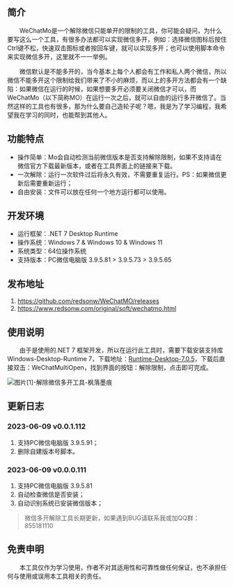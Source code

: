 
## 简介

&emsp;&emsp;WeChatMo是一个解除微信只能单开的限制的工具，你可能会疑问，为什么要写这么一个工具，有很多办法都可以实现微信多开，例如：选择微信图标后按住Ctrl键不松，快速双击图标或者按回车键，就可以实现多开；也可以使用脚本命令来实现微信多开，这里就不一一举例。

&emsp;&emsp;微信默认是不能多开的，当今基本上每个人都会有工作和私人两个微信，所以微信不能多开这个限制给我们带来了不小的麻烦，而以上的多开方法都会有一个缺陷：如果微信在运行的时候，如果想要多开必须要关闭微信才可以，而WeChatMo（以下简称MO）在运行一次之后，就可以自由的运行多开微信了。当然这样的工具也有很多，那为什么要自己造轮子呢？嗯，我是为了学习编程，我希望我在学习的同时，也能帮到其他人。

## 功能特点

* 操作简单：Mo会自动检测当前微信版本是否支持解除限制，如果不支持请在微信官方下载最新版本，或者在工具界面上的链接来下载。
* 一次解除：运行一次软件过后将永久有效，不需要重复运行。PS：如果微信更新后需要重新运行；
* 自由安装：文件可以放在任何一个地方运行都可以使用。

## 开发环境

* 运行框架：.NET 7 Desktop Runtime
* 操作系统：Windows 7 & Windows 10 & Windows 11
* 系统类型：64位操作系统
* 支持版本：PC微信电脑版 3.9.5.81 > 3.9.5.73 > 3.9.5.65

## 发布地址

1. https://github.com/redsonw/WeChatMO/releases
2. https://www.redsonw.com/original/soft/wechatmo.html

## 使用说明

&emsp;&emsp;由于是使用的.NET 7 框架开发，所以在运行此工具时，需要下载安装支持库Windows-Desktop-Runtime 7，下载地址：[Runtime-Desktop-7.0.5](https://www.redsonw.com/?golink=aHR0cHM6Ly9kb3dubG9hZC52aXN1YWxzdHVkaW8ubWljcm9zb2Z0LmNvbS9kb3dubG9hZC9wci9kZmZiMTkzOS1jZWYxLTRkYjMtYTU3OS01NDc1YTMwNjFjZGQvNTc4YjIwODczM2M5MTRjN2I3MzU3ZjZiYWE0ZWNmZDYvd2luZG93c2Rlc2t0b3AtcnVudGltZS03LjAuNS13aW4teDY0LmV4ZQ==)，下载后直接双击：WeChatMultiOpen，找到界面的按钮：解除限制，点击即可完成。

![图片[1]-解除微信多开工具-枫落墨痕](https://www.redsonw.com/wp-content/uploads/2023/06/WeChatMultiOpen.png)

## 更新日志

### 2023-06-09 v0.0.1.112

1. 支持PC微信电脑版 3.9.5.91；
2. 删除自建版本号脚本。

### 2023-06-09 v0.0.0.111

1. 支持PC微信电脑版 3.9.5.81
2. 自动检查微信是否安装；
3. 自动识别系统已安装微信版本；

> 微信多开解除工具长期更新，如果遇到BUG请联系我或加QQ群：855181110

## 免责申明

&emsp;&emsp;本工具仅作为学习使用，作者不对其适用性和可靠性做任何保证，也不承担任何与使用或误用本工具相关的责任。
